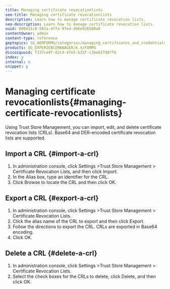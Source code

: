 ```yaml
---
title: Managing certificate revocationlists
seo-title: Managing certificate revocationlists
description: Learn how to manage certificate revocation lists.
seo-description: Learn how to manage certificate revocation lists.
uuid: 600431c0-502a-4ffe-97ed-db6e926580a8
contentOwner: admin
content-type: reference
geptopics: SG_AEMFORMS/categories/managing_certificates_and_credentials
products: SG_EXPERIENCEMANAGER/6.4/FORMS
discoiquuid: f337ce9f-82c4-47e5-b33f-c3be627d87fb
index: y
internal: n
snippet: y
---
```


# Managing certificate revocationlists{#managing-certificate-revocationlists}

Using Trust Store Management, you can import, edit, and delete certificate revocation lists (CRLs). Base64 and DER-encoded certificate revocation lists are supported.

## Import a CRL {#import-a-crl}

1. In administration console, click Settings &gt;Trust Store Management &gt; Certificate Revocation Lists, and then click Import.
1. In the Alias box, type an identifier for the CRL.
1. Click Browse to locate the CRL and then click OK.

## Export a CRL {#export-a-crl}

1. In administration console, click Settings &gt;Trust Store Management &gt; Certificate Revocation Lists.
1. Click the alias name of the CRL to export and then click Export.
1. Follow the directions to export the CRL. CRLs are exported in Base64 encoding.
1. Click OK.

## Delete a CRL {#delete-a-crl}

1. In administration console, click Settings &gt;Trust Store Management &gt; Certificate Revocation Lists.
1. Select the check boxes for the CRLs to delete, click Delete, and then click OK.

